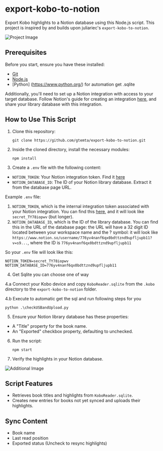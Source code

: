 # export-kobo-to-notion
Export Kobo highlights to a Notion database using this Node.js script. This project is inspired by and builds upon juliariec's `export-kobo-to-notion`. 

![Project Image](https://github.com/gtemta/export-kobo-to-notion/assets/12581990/7d5a85d2-34dc-4e28-9c1e-782c9139300e)

## Prerequisites

Before you start, ensure you have these installed:

- [Git](https://git-scm.com/downloads)
- [Node.js](https://nodejs.org/en/)
- [Python] (https://www.python.org/) for automation get .sqlite

Additionally, you'll need to set up a Notion integration with access to your target database. Follow Notion's guide for creating an integration [here](https://developers.notion.com/docs#step-1-create-an-integration), and share your library database with this integration.

## How to Use This Script

1. Clone this repository:

   ```
   git clone https://github.com/gtemta/export-kobo-to-notion.git
   ```

2. Inside the cloned directory, install the necessary modules:
   ```
   npm install
   ```

3. Create a `.env` file with the following content:
- `NOTION_TOKEN`: Your Notion integration token. Find it [here](https://www.notion.so/my-integrations) 
- `NOTION_DATABASE_ID`: The ID of your Notion library database. Extract it from the database page URL.

Example `.env` file:

   1. `NOTION_TOKEN`, which is the internal integration token associated with your Notion integration. You can find this [here](https://www.notion.so/my-integrations), and it will look like `secret_TY78iopwv` (but longer).
   2. `NOTION_DATABASE_ID`, which is the ID of the library database. You can find this in the URL of the database page: the URL will have a 32 digit ID located between your workspace name and the ? symbol: it will look like `https://www.notion.so/username/776yv4nanf6qx0bdttznd9upfljupb11?v=s9...`, where the ID is `776yv4nanf6qx0bdttznd9upfljupb11`

   So your `.env` file will look like this:

   ```
   NOTION_TOKEN=secret_TY78iopwv
   NOTION_DATABASE_ID=776yv4nanf6qx0bdttznd9upfljupb11
   ```

   4. Get Sqlite you can choose one of way

   4.a Connect your Kobo device and copy `KoboReader.sqlite` from the `.kobo` directory to the `export-kobo-to-notion` folder.
   
   4.b Execute to automatic get the sql and run following steps for you
   ```
   python .\checkUSBandUpload.py
   ```

   5. Ensure your Notion library database has these properties:
   - A "Title" property for the book name.
   - An "Exported" checkbox property, defaulting to unchecked.

   6. Run the script:
      ```
      npm start
      ```

   7. Verify the highlights in your Notion database.

![Additional Image](https://github.com/gtemta/export-kobo-to-notion/assets/12581990/e3670444-6483-43b2-9b67-ec500d68507e)

## Script Features
- Retrieves book titles and highlights from `KoboReader.sqlite`.
- Creates new entries for books not yet synced and uploads their highlights.

## Sync Content
- Book name
- Last read position
- Exported status (Uncheck to resync highlights)
